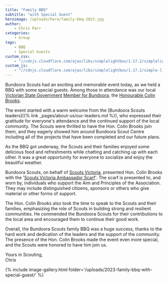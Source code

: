 ```yaml
---
title: "Family BBQ"
subtitle: "with Special Guest"
heroimage: /uploads/hero/family-bbq-2023.jpg
author:
    - Chris Parr
categories:
    - Group
tags:
    - BBQ
    - Special Guests
custom_css:
    - "//cdnjs.cloudflare.com/ajax/libs/simplelightbox/1.17.2/simplelightbox.min.css"
custom_js:
    - "//cdnjs.cloudflare.com/ajax/libs/simplelightbox/1.17.2/simple-lightbox.min.js"
---
```


Bundoora Scouts had an exciting and memorable event today, as we held a BBQ with some special guests. Among those in attendance was our local [Victorian State Government](https://www.vic.gov.au/) [Member for Bundoora](https://new.parliament.vic.gov.au/members/colin-brooks/), the [Honourable Colin Brooks](https://www.colinbrooks.com.au/).

The event started with a warm welcome from the [Bundoora Scouts leaders]({% link _pages/about-us/our-leaders.md %}), who expressed their gratitude for everyone's attendance and the continued support of the local community. The Scouts were thrilled to have the Hon. Colin Brooks join them, and they eagerly showed him around Bundoora Scout Centre including all of the projects that have been completed and our future plans.

As the BBQ got underway, the Scouts and their families enjoyed some delicious food and refreshments while chatting and catching up with each other. It was a great opportunity for everyone to socialize and enjoy the beautiful weather.

Bundoora Scouts, on behalf of [Scouts Victoria](https://scoutsvictoria.com.au/), presented Hon. Colin Brooks with the '[Scouts Victoria Ambassador Scarf](https://scoutsvictoria.com.au/media/6435/policy-adult-membership-nov2021.pdf)'. The scarf is presented to, and worn by, individuals who support the Aim and Principles of the Association. They may include distinguished citizens, sponsors or others who give material or other forms of support.

The Hon. Colin Brooks also took the time to speak to the Scouts and their families, emphasizing the role of Scouts in building strong and resilient communities. He commended the Bundoora Scouts for their contributions to the local area and encouraged them to continue their good work.

Overall, the Bundoora Scouts family BBQ was a huge success, thanks to the hard work and dedication of the leaders and the support of the community. The presence of the Hon. Colin Brooks made the event even more special, and the Scouts were honored to have him join us.

Yours in Scouting,  
Chris

{% include image-gallery.html folder='/uploads/2023-family-bbq-with-special-guest/' %}
